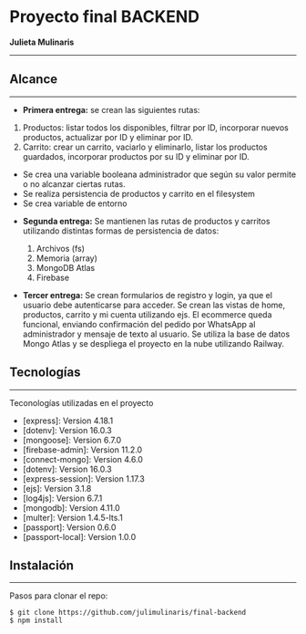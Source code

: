 # Proyecto final BACKEND
**Julieta Mulinaris**
***

## Alcance
***
* **Primera entrega:** se crean las siguientes rutas:
1) Productos: listar todos los disponibles, filtrar por ID, incorporar nuevos productos, actualizar por ID y eliminar por ID.
2) Carrito: crear un carrito, vaciarlo y eliminarlo, listar los productos guardados, incorporar productos por su ID y eliminar por ID.
- Se crea una variable booleana administrador que según su valor permite o no alcanzar ciertas rutas.
- Se realiza persistencia de productos y carrito en el filesystem
- Se crea variable de entorno

* **Segunda entrega:** Se mantienen las rutas de productos y carritos utilizando distintas formas de persistencia de datos:
  1. Archivos (fs)
  2. Memoria (array)
  3. MongoDB Atlas
  4. Firebase

* **Tercer entrega:** Se crean formularios de registro y login, ya que el usuario debe autenticarse para acceder. Se crean las vistas de home, productos, carrito y mi cuenta utilizando ejs. El ecommerce queda funcional, enviando confirmación del pedido por WhatsApp al administrador y mensaje de texto al usuario.
Se utiliza la base de datos Mongo Atlas y se despliega el proyecto en la nube utilizando Railway.


## Tecnologías
***
Teconologías utilizadas en el proyecto
* [express]: Version 4.18.1
* [dotenv]:  Version 16.0.3
* [mongoose]: Version 6.7.0
* [firebase-admin]: Version 11.2.0
* [connect-mongo]: Version 4.6.0
* [dotenv]: Version 16.0.3
* [express-session]: Version 1.17.3
* [ejs]: Version 3.1.8
* [log4js]: Version 6.7.1
* [mongodb]: Version 4.11.0
* [multer]: Version 1.4.5-lts.1
* [passport]: Version 0.6.0
* [passport-local]: Version 1.0.0

## Instalación
***
Pasos para clonar el repo:
```
$ git clone https://github.com/julimulinaris/final-backend
$ npm install
```